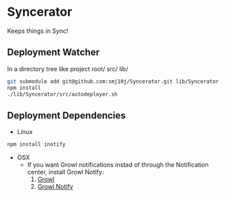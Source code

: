 Syncerator
================

Keeps things in Sync!


Deployment Watcher
------------------

In a directory tree like
project root/
	src/
	lib/

```bash
git submodule add git@github.com:smj10j/Syncerator.git lib/Syncerator
npm install
./lib/Syncerator/src/autodeployer.sh
```


   
Deployment Dependencies
-----------------------

- Linux
```bash
npm install inotify
```

- OSX 
	- If you want Growl notifications instad of through the Notification center, install Growl Notify:
		1. [Growl](https://itunes.apple.com/us/app/growl/id467939042?mt=12&ign-mpt=uo%3D4)
		1. [Growl Notify](http://growl.cachefly.net/GrowlNotify-2.1.zip)


